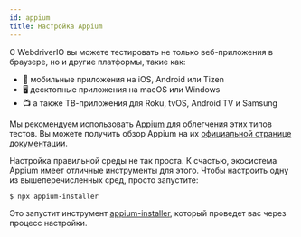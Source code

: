 ```yaml
---
id: appium
title: Настройка Appium
---
```


С WebdriverIO вы можете тестировать не только веб-приложения в браузере, но и другие платформы, такие как:

- 📱 мобильные приложения на iOS, Android или Tizen
- 🖥️ десктопные приложения на macOS или Windows
- 📺 а также ТВ-приложения для Roku, tvOS, Android TV и Samsung

Мы рекомендуем использовать [Appium](https://appium.io/) для облегчения этих типов тестов. Вы можете получить обзор Appium на их [официальной странице документации](https://appium.io/docs/en/2.0/intro/).

Настройка правильной среды не так проста. К счастью, экосистема Appium имеет отличные инструменты для этого. Чтобы настроить одну из вышеперечисленных сред, просто запустите:

```sh
$ npx appium-installer
```

Это запустит инструмент [appium-installer](https://github.com/AppiumTestDistribution/appium-installer), который проведет вас через процесс настройки.